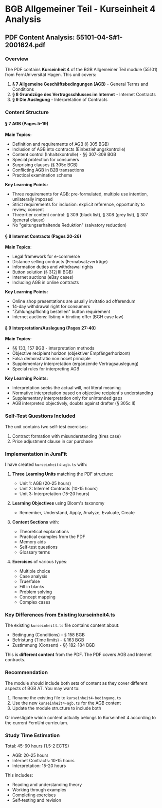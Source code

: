 # BGB Allgemeiner Teil - Kurseinheit 4 Analysis

## PDF Content Analysis: 55101-04-S#1-2001624.pdf

### Overview
The PDF contains **Kurseinheit 4** of the BGB Allgemeiner Teil module (55101) from FernUniversität Hagen. This unit covers:

1. **§ 7 Allgemeine Geschäftsbedingungen (AGB)** - General Terms and Conditions
2. **§ 8 Grundzüge des Vertragsschlusses im Internet** - Internet Contracts
3. **§ 9 Die Auslegung** - Interpretation of Contracts

### Content Structure

#### § 7 AGB (Pages 5-19)
**Main Topics:**
- Definition and requirements of AGB (§ 305 BGB)
- Inclusion of AGB into contracts (Einbeziehungskontrolle)
- Content control (Inhaltskontrolle) - §§ 307-309 BGB
- Special protection for consumers
- Surprising clauses (§ 305c BGB)
- Conflicting AGB in B2B transactions
- Practical examination schema

**Key Learning Points:**
- Three requirements for AGB: pre-formulated, multiple use intention, unilaterally imposed
- Strict requirements for inclusion: explicit reference, opportunity to review, consent
- Three-tier content control: § 309 (black list), § 308 (grey list), § 307 (general clause)
- No "geltungserhaltende Reduktion" (salvatory reduction)

#### § 8 Internet Contracts (Pages 20-26)
**Main Topics:**
- Legal framework for e-commerce
- Distance selling contracts (Fernabsatzverträge)
- Information duties and withdrawal rights
- Button solution (§ 312j III BGB)
- Internet auctions (eBay cases)
- Including AGB in online contracts

**Key Learning Points:**
- Online shop presentations are usually invitatio ad offerendum
- 14-day withdrawal right for consumers
- "Zahlungspflichtig bestellen" button requirement
- Internet auctions: listing = binding offer (BGH case law)

#### § 9 Interpretation/Auslegung (Pages 27-40)
**Main Topics:**
- §§ 133, 157 BGB - interpretation methods
- Objective recipient horizon (objektiver Empfängerhorizont)
- Falsa demonstratio non nocet principle
- Supplementary interpretation (ergänzende Vertragsauslegung)
- Special rules for interpreting AGB

**Key Learning Points:**
- Interpretation seeks the actual will, not literal meaning
- Normative interpretation based on objective recipient's understanding
- Supplementary interpretation only for unintended gaps
- AGB interpreted objectively, doubts against drafter (§ 305c II)

### Self-Test Questions Included
The unit contains two self-test exercises:
1. Contract formation with misunderstanding (tires case)
2. Price adjustment clause in car purchase

### Implementation in JuraFit

I have created `kurseinheit4-agb.ts` with:

1. **Three Learning Units** matching the PDF structure:
   - Unit 1: AGB (20-25 hours)
   - Unit 2: Internet Contracts (10-15 hours)  
   - Unit 3: Interpretation (15-20 hours)

2. **Learning Objectives** using Bloom's taxonomy
   - Remember, Understand, Apply, Analyze, Evaluate, Create

3. **Content Sections** with:
   - Theoretical explanations
   - Practical examples from the PDF
   - Memory aids
   - Self-test questions
   - Glossary terms

4. **Exercises** of various types:
   - Multiple choice
   - Case analysis
   - True/false
   - Fill in blanks
   - Problem solving
   - Concept mapping
   - Complex cases

### Key Differences from Existing kurseinheit4.ts

The existing `kurseinheit4.ts` file contains content about:
- Bedingung (Conditions) - § 158 BGB
- Befristung (Time limits) - § 163 BGB  
- Zustimmung (Consent) - §§ 182-184 BGB

This is **different content** from the PDF. The PDF covers AGB and Internet contracts.

### Recommendation

The module should include both sets of content as they cover different aspects of BGB AT. You may want to:

1. Rename the existing file to `kurseinheit4-bedingung.ts`
2. Use the new `kurseinheit4-agb.ts` for the AGB content
3. Update the module structure to include both

Or investigate which content actually belongs to Kurseinheit 4 according to the current FernUni curriculum.

### Study Time Estimation

Total: 45-60 hours (1.5-2 ECTS)
- AGB: 20-25 hours
- Internet Contracts: 10-15 hours
- Interpretation: 15-20 hours

This includes:
- Reading and understanding theory
- Working through examples
- Completing exercises
- Self-testing and revision